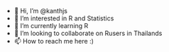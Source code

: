 - 👋 Hi, I’m @kanthjs
- 👀 I’m interested in R and Statistics
- 🌱 I’m currently learning R 
- 💞️ I’m looking to collaborate on Rusers in Thailands
- 📫 How to reach me here :)

<!---
kanthjs/kanthjs is a ✨ special ✨ repository because its `README.md` (this file) appears on your GitHub profile.
You can click the Preview link to take a look at your changes.
--->
